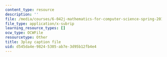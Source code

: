 ```yaml
---
content_type: resource
description: ''
file: /media/courses/6-042j-mathematics-for-computer-science-spring-2015/d545da4e98245305ab7e3d95b12fb4e4_ZUZ8VbX1YNQ.vtt
file_type: application/x-subrip
learning_resource_types: []
ocw_type: OCWFile
resourcetype: Other
title: 3play caption file
uid: d545da4e-9824-5305-ab7e-3d95b12fb4e4
---
```

